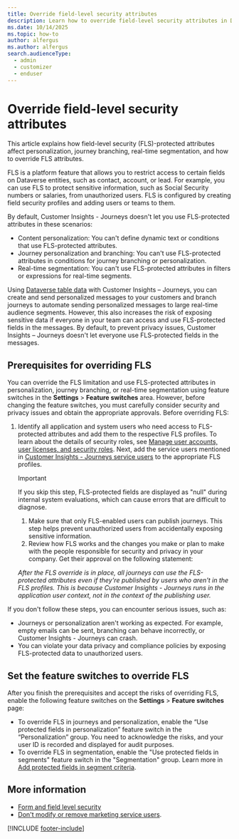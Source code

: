 ```yaml
---
title: Override field-level security attributes
description: Learn how to override field-level security attributes in Dynamics 365 Customer Insights - Journeys.
ms.date: 10/14/2025
ms.topic: how-to
author: alfergus
ms.author: alfergus
search.audienceType: 
  - admin
  - customizer
  - enduser
---
```


# Override field-level security attributes

This article explains how field-level security (FLS)-protected attributes affect personalization, journey branching, real-time segmentation, and how to override FLS attributes.

FLS is a platform feature that allows you to restrict access to certain fields on Dataverse entities, such as contact, account, or lead. For example, you can use FLS to protect sensitive information, such as Social Security numbers or salaries, from unauthorized users. FLS is configured by creating field security profiles and adding users or teams to them.

By default, Customer Insights - Journeys doesn't let you use FLS-protected attributes in these scenarios:

- Content personalization: You can't define dynamic text or conditions that use FLS-protected attributes.
- Journey personalization and branching: You can't use FLS-protected attributes in conditions for journey branching or personalization.
- Real-time segmentation: You can't use FLS-protected attributes in filters or expressions for real-time segments.

Using [Dataverse table data](/power-apps/maker/data-platform/entity-overview) with Customer Insights – Journeys, you can create and send personalized messages to your customers and branch journeys to automate sending personalized messages to large real-time audience segments. However, this also increases the risk of exposing sensitive data if everyone in your team can access and use FLS-protected fields in the messages. By default, to prevent privacy issues, Customer Insights – Journeys doesn't let everyone use FLS-protected fields in the messages.

## Prerequisites for overriding FLS

You can override the FLS limitation and use FLS-protected attributes in personalization, journey branching, or real-time segmentation using feature switches in the **Settings** > **Feature switches** area. However, before changing the feature switches, you must carefully consider security and privacy issues and obtain the appropriate approvals. Before overriding FLS:

1. Identify all application and system users who need access to FLS-protected attributes and add them to the respective FLS profiles. To learn about the details of security roles, see [Manage user accounts, user licenses, and security roles](admin-users-licenses-roles.md). Next, add the service users mentioned in [Customer Insights - Journeys service users](admin-users-licenses-roles.md#form-and-field-level-security) to the appropriate FLS profiles.
    > [!IMPORTANT]
    > If you skip this step, FLS-protected fields are displayed as "null" during internal system evaluations, which can cause errors that are difficult to diagnose.
   1. Make sure that only FLS-enabled users can publish journeys. This step helps prevent unauthorized users from accidentally exposing sensitive information.
   1. Review how FLS works and the changes you make or plan to make with the people responsible for security and privacy in your company. Get their approval on the following statement:

    *After the FLS override is in place, all journeys can use the FLS-protected attributes even if they're published by users who aren't in the FLS profiles. This is because Customer Insights - Journeys runs in the application user context, not in the context of the publishing user.*

If you don't follow these steps, you can encounter serious issues, such as:
- Journeys or personalization aren't working as expected. For example, empty emails can be sent, branching can behave incorrectly, or Customer Insights - Journeys can crash.
- You can violate your data privacy and compliance policies by exposing FLS-protected data to unauthorized users.

## Set the feature switches to override FLS

After you finish the prerequisites and accept the risks of overriding FLS, enable the following feature switches on the **Settings** > **Feature switches** page:

- To override FLS in journeys and personalization, enable the “Use protected fields in personalization” feature switch in the “Personalization” group. You need to acknowledge the risks, and your user ID is recorded and displayed for audit purposes.
- To override FLS in segmentation, enable the "Use protected fields in segments" feature switch in the "Segmentation" group. Learn more in [Add protected fields in segment criteria](protected-fields.md).

## More information

- [Form and field level security](admin-users-licenses-roles.md#form-and-field-level-security)
- [Don't modify or remove marketing service users](admin-users-licenses-roles.md#dont-modify-or-remove-service-users).

[!INCLUDE [footer-include](./includes/footer-banner.md)]
